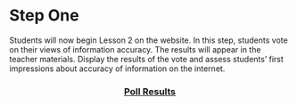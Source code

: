 # Step One

Students will now begin Lesson 2 on the website. In this step, students vote on their views of information accuracy. The results will appear in the teacher materials. Display the results of the vote and assess students’ first impressions about accuracy of information on the internet.

### <div align="center">[Poll Results]()</div>
<!-- ** needs linked
to poll results -->